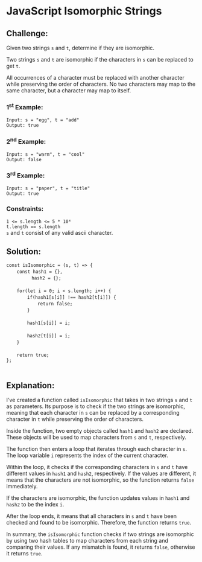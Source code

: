 # JavaScript Isomorphic Strings

## Challenge:

Given two strings `s` and `t`, determine if they are isomorphic.

Two strings `s` and `t` are isomorphic if the characters in `s` can be replaced to get `t`.

All occurrences of a character must be replaced with another character while preserving the order of characters. No two characters may map to the same character, but a character may map to itself.

### 1<sup>st</sup> Example:

`Input: s = "egg", t = "add"`
<br/>
`Output: true`

### 2<sup>nd</sup> Example:

`Input: s = "warm", t = "cool"`
<br/>
`Output: false`

### 3<sup>rd</sup> Example:

`Input: s = "paper", t = "title"`
<br/>
`Output: true`

### Constraints:

`1 <= s.length <= 5 * 10⁴`
<br/>
`t.length == s.length`
<br/>
`s` and `t` consist of any valid ascii character.

## Solution:

`const isIsomorphic = (s, t) => {`
<br/>
&nbsp;&nbsp;&nbsp;&nbsp;&nbsp;&nbsp;&nbsp;`const hash1 = {},`
<br/>
&nbsp;&nbsp;&nbsp;&nbsp;&nbsp;&nbsp;&nbsp;&nbsp;&nbsp;&nbsp;&nbsp;&nbsp;&nbsp;&nbsp;&nbsp;&nbsp;&nbsp;`hash2 = {};`
<br/>
<br/>
&nbsp;&nbsp;&nbsp;&nbsp;&nbsp;&nbsp;&nbsp;`for(let i = 0; i < s.length; i++) {`
<br/>
&nbsp;&nbsp;&nbsp;&nbsp;&nbsp;&nbsp;&nbsp;&nbsp;&nbsp;&nbsp;&nbsp;&nbsp;&nbsp;&nbsp;`if(hash1[s[i]] !== hash2[t[i]]) {`
<br/>
&nbsp;&nbsp;&nbsp;&nbsp;&nbsp;&nbsp;&nbsp;&nbsp;&nbsp;&nbsp;&nbsp;&nbsp;&nbsp;&nbsp;&nbsp;&nbsp;&nbsp;&nbsp;&nbsp;&nbsp;&nbsp;`return false;`
<br/>
&nbsp;&nbsp;&nbsp;&nbsp;&nbsp;&nbsp;&nbsp;&nbsp;&nbsp;&nbsp;&nbsp;&nbsp;&nbsp;&nbsp;`}`
<br/>
<br/>
&nbsp;&nbsp;&nbsp;&nbsp;&nbsp;&nbsp;&nbsp;&nbsp;&nbsp;&nbsp;&nbsp;&nbsp;&nbsp;&nbsp;`hash1[s[i]] = i;`
<br/>
<br/>
&nbsp;&nbsp;&nbsp;&nbsp;&nbsp;&nbsp;&nbsp;&nbsp;&nbsp;&nbsp;&nbsp;&nbsp;&nbsp;&nbsp;`hash2[t[i]] = i;`
<br/>
&nbsp;&nbsp;&nbsp;&nbsp;&nbsp;&nbsp;&nbsp;`}`
<br/>
<br/>
&nbsp;&nbsp;&nbsp;&nbsp;&nbsp;&nbsp;&nbsp;`return true;`
<br/>
`};`
<br/>
<br/>

## Explanation:

I've created a function called `isIsomorphic` that takes in two strings `s` and `t` as parameters. Its purpose is to check if the two strings are isomorphic, meaning that each character in `s` can be replaced by a corresponding character in `t` while preserving the order of characters.
<br/>

Inside the function, two empty objects called `hash1` and `hash2` are declared. These objects will be used to map characters from `s` and `t`, respectively.
<br/>

The function then enters a loop that iterates through each character in `s`. The loop variable `i` represents the index of the current character.
<br/>

Within the loop, it checks if the corresponding characters in `s` and `t` have different values in `hash1` and `hash2`, respectively. If the values are different, it means that the characters are not isomorphic, so the function returns `false` immediately.
<br/>

If the characters are isomorphic, the function updates values in `hash1` and `hash2` to be the index `i`.
<br/>

After the loop ends, it means that all characters in `s` and `t` have been checked and found to be isomorphic. Therefore, the function returns `true`.
<br/>

In summary, the `isIsomorphic` function checks if two strings are isomorphic by using two hash tables to map characters from each string and comparing their values. If any mismatch is found, it returns `false`, otherwise it returns `true`.
<br/>
<br/>